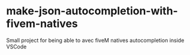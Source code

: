 # make-json-autocompletion-with-fivem-natives
Small project for being able to avec fiveM natives autocompletion inside VSCode
